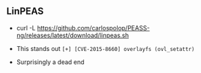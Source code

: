 ## LinPEAS
* curl -L https://github.com/carlospolop/PEASS-ng/releases/latest/download/linpeas.sh

* This stands out `[+] [CVE-2015-8660] overlayfs (ovl_setattr)`

* Surprisingly a dead end



